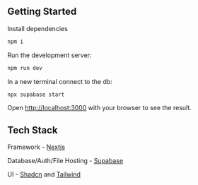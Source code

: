 ## Getting Started

Install dependencies
```bash
npm i
```

Run the development server:

```bash
npm run dev
```

In a new terminal connect to the db:

```bash
npx supabase start
```

Open [http://localhost:3000](http://localhost:3000) with your browser to see the result.

## Tech Stack

Framework - [Nextjs](https://nextjs.org/)

Database/Auth/File Hosting - [Supabase](https://supabase.com/)

UI - [Shadcn](https://ui.shadcn.com/) and [Tailwind](https://tailwindui.com/)
